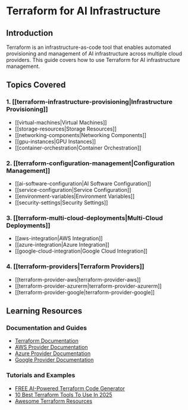 # Terraform for AI Infrastructure

## Introduction
Terraform is an infrastructure-as-code tool that enables automated provisioning and management of AI infrastructure across multiple cloud providers. This guide covers how to use Terraform for AI infrastructure management.

## Topics Covered

### 1. [[terraform-infrastructure-provisioning|Infrastructure Provisioning]]
- [[virtual-machines|Virtual Machines]]
- [[storage-resources|Storage Resources]]
- [[networking-components|Networking Components]]
- [[gpu-instances|GPU Instances]]
- [[container-orchestration|Container Orchestration]]

### 2. [[terraform-configuration-management|Configuration Management]]
- [[ai-software-configuration|AI Software Configuration]]
- [[service-configuration|Service Configuration]]
- [[environment-variables|Environment Variables]]
- [[security-settings|Security Settings]]

### 3. [[terraform-multi-cloud-deployments|Multi-Cloud Deployments]]
- [[aws-integration|AWS Integration]]
- [[azure-integration|Azure Integration]]
- [[google-cloud-integration|Google Cloud Integration]]

### 4. [[terraform-providers|Terraform Providers]]
- [[terraform-provider-aws|terraform-provider-aws]]
- [[terraform-provider-azurerm|terraform-provider-azurerm]]
- [[terraform-provider-google|terraform-provider-google]]

## Learning Resources

### Documentation and Guides
- [Terraform Documentation](https://www.terraform.io/docs)
- [AWS Provider Documentation](https://registry.terraform.io/providers/hashicorp/aws/latest/docs)
- [Azure Provider Documentation](https://registry.terraform.io/providers/hashicorp/azurerm/latest/docs)
- [Google Provider Documentation](https://registry.terraform.io/providers/hashicorp/google/latest/docs)

### Tutorials and Examples
- [FREE AI-Powered Terraform Code Generator](https://workik.com/terraform-code-generator)
- [10 Best Terraform Tools To Use In 2025](https://www.geeksforgeeks.org/best-terraform-tools/)
- [Awesome Terraform Resources](https://github.com/shuaibiyy/awesome-tf) 